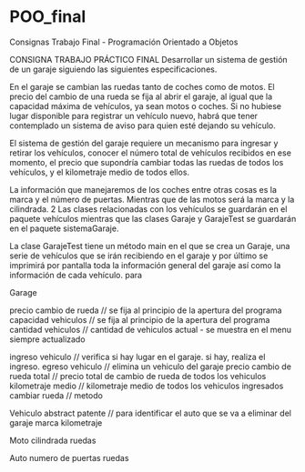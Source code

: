 # POO_final
Consignas Trabajo Final - Programación Orientado a Objetos 

CONSIGNA TRABAJO PRÁCTICO FINAL
Desarrollar un sistema de gestión de un garaje siguiendo las siguientes
especificaciones.

En el garaje se cambian las ruedas tanto de coches como de motos. El precio del
cambio de una rueda se fija al abrir el garaje, al igual que la capacidad máxima de vehículos, ya
sean motos o coches. Si no hubiese lugar disponible para registrar un vehículo nuevo, habrá
que tener contemplado un sistema de aviso
para quien esté dejando su vehículo.

El sistema de gestión del garaje requiere un mecanismo para ingresar y retirar los
vehículos, conocer el número total de vehículos recibidos en ese momento, el precio que
supondría cambiar todas las ruedas de todos los vehículos, y el kilometraje medio de todos
ellos.

La información que manejaremos de los coches entre otras cosas es la marca y el
número de puertas. Mientras que de las motos será la marca y la cilindrada.
2
Las clases relacionadas con los vehículos se guardarán en el paquete vehículos
mientras que las clases Garaje y GarajeTest se guardarán en el paquete
sistemaGaraje.

La clase GarajeTest tiene un método main en el que se crea un Garaje, una serie de
vehículos que se irán recibiendo en el garaje y por último se imprimirá por pantalla
toda la información general del garaje así como la información de cada vehículo. para

Garage
<!-- atributos  -->
precio cambio de rueda // se fija al principio de la apertura del programa
capacidad vehiculos // se fija al principio de la apertura del programa
cantidad vehiculos // cantidad de vehiculos actual - se muestra en el menu siempre actualizado
<!-- metodos -->
ingreso vehiculo // verifica si hay lugar en el garaje. si hay, realiza el ingreso. 
egreso vehiculo // elimina un vehiculo del garaje
precio cambio de rueda total // precio total de cambio de rueda de todos los vehiculos
kilometraje medio // kilometraje medio de todos los vehiculos ingresados
cambiar rueda // metodo

Vehiculo abstract
patente // para identificar el auto que se va a eliminar del garaje
marca
kilometraje 

Moto
cilindrada
ruedas

Auto
numero de puertas
ruedas